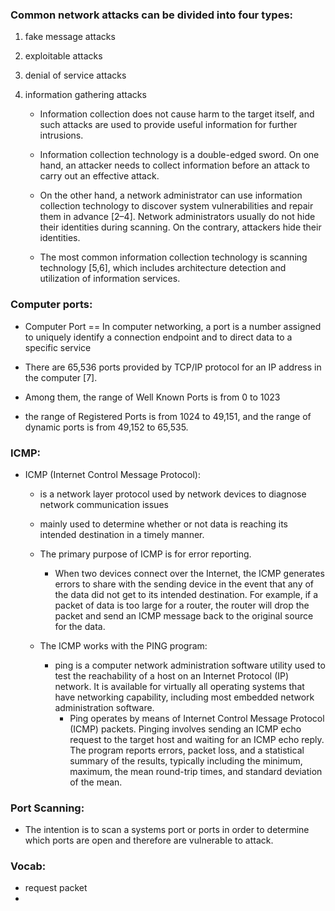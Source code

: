 
### Common network attacks can be divided into four types:
1. fake message attacks


2. exploitable attacks


3. denial of service attacks


4. information gathering attacks
   * Information collection does not cause harm to the target itself,
   and such attacks are used to provide useful information for further intrusions.


   * Information collection technology is a double-edged sword. On one hand, an
   attacker needs to collect information before an attack to carry out an effective attack.


   * On the other hand, a network administrator can use information collection technology
   to discover system vulnerabilities and repair them in advance [2–4]. Network administrators usually do not hide their identities during scanning. On the contrary, attackers hide their identities.


   * The most common information collection technology is scanning technology [5,6],
   which includes architecture detection and utilization of information services.

### Computer ports:
* Computer Port == In computer networking, a port is a number assigned to uniquely identify
a connection endpoint and to direct data to a specific service


* There are 65,536 ports provided by TCP/IP protocol for an IP address in the computer [7].


* Among them, the range of Well Known Ports is from 0 to 1023


* the range of Registered Ports is from 1024 to 49,151, and the range of dynamic
ports is from 49,152 to 65,535.

### ICMP:
* ICMP (Internet Control Message Protocol):
  * is a network layer protocol used by network devices to diagnose network communication issues


  * mainly used to determine whether or not data is reaching its intended destination in a
  timely manner.


  * The primary purpose of ICMP is for error reporting.
    * When two devices connect over the Internet, the ICMP generates errors to share with the
    sending device in the event that any of the data did not get to its intended destination.
    For example, if a packet of data is too large for a router, the router will drop the
    packet and send an ICMP message back to the original source for the data.


  * The ICMP works with the PING program:
    * ping is a computer network administration software utility used to test the reachability
    of a host on an Internet Protocol (IP) network. It is available for virtually all
    operating systems that have networking capability, including most embedded network
    administration software.
      * Ping operates by means of Internet Control Message Protocol (ICMP) packets.
      Pinging involves sending an ICMP echo request to the target host and waiting for an
      ICMP echo reply. The program reports errors, packet loss, and a statistical summary
      of the results, typically including the minimum, maximum, the mean round-trip times,
      and standard deviation of the mean.

### Port Scanning:
* The intention is to scan a systems port or ports in order to determine which ports
are open and therefore are vulnerable to attack.

### Vocab:
* request packet
*

